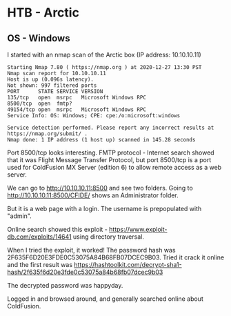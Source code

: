 # HTB - Arctic
## OS - Windows

I started with an nmap scan of the Arctic box (IP address: 10.10.10.11)

```
Starting Nmap 7.80 ( https://nmap.org ) at 2020-12-27 13:30 PST
Nmap scan report for 10.10.10.11
Host is up (0.096s latency).
Not shown: 997 filtered ports
PORT      STATE SERVICE VERSION
135/tcp   open  msrpc   Microsoft Windows RPC
8500/tcp  open  fmtp?
49154/tcp open  msrpc   Microsoft Windows RPC
Service Info: OS: Windows; CPE: cpe:/o:microsoft:windows

Service detection performed. Please report any incorrect results at https://nmap.org/submit/ .
Nmap done: 1 IP address (1 host up) scanned in 145.28 seconds

```

Port 8500/tcp looks interesting. FMTP protocol - Internet search showed that it was Flight Message Transfer Protocol, 
but port 8500/tcp is a port used for ColdFusion MX Server (edition 6) to allow remote access as a web server.

We can go to http://10.10.10.11:8500 and see two folders. Going to http://10.10.10.11:8500/CFIDE/ shows an Administrator folder. 

But it is a web page with a login. The username is prepopulated with "admin".

Online search showed this exploit - https://www.exploit-db.com/exploits/14641 using directory traversal.

When I tried the exploit, it worked! The password hash was 2F635F6D20E3FDE0C53075A84B68FB07DCEC9B03. Tried it crack it online and the first result was https://hashtoolkit.com/decrypt-sha1-hash/2f635f6d20e3fde0c53075a84b68fb07dcec9b03

The decrypted password was happyday.

Logged in and browsed around, and generally searched online about ColdFusion.
